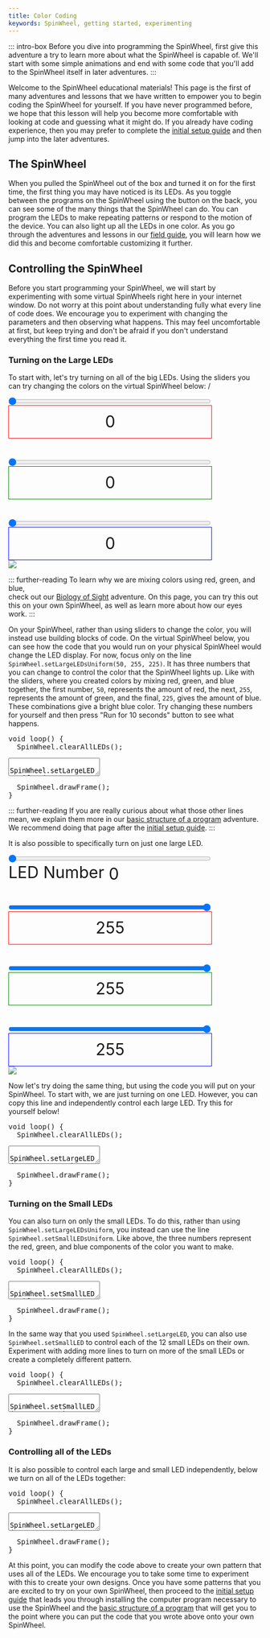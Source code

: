 ```yaml
---
title: Color Coding
keywords: SpinWheel, getting started, experimenting
---
```


<link rel="stylesheet" href="/simspinwheel/simspinwheel.css">
<script src='/simspinwheel/simspinwheel.js'></script>

::: intro-box
Before you dive into programming the SpinWheel, 
first give this adventure a try to learn more about what the SpinWheel is capable of.
We'll start with some simple animations
and end with some code that you'll add to the SpinWheel itself in later adventures.
:::

Welcome to the SpinWheel educational materials! 
This page is the first of many adventures and lessons that we have written
to empower you to begin coding the SpinWheel for yourself.
If you have never programmed before, 
we hope that this lesson will help you become more comfortable 
with looking at code and guessing what it might do.
If you already have coding experience, 
then you may prefer to complete the [initial setup guide](/quickstart)
and then jump into the later adventures.


## The SpinWheel

When you pulled the SpinWheel out of the box and turned it on for the first time,
the first thing you may have noticed is its LEDs. 
As you toggle between the programs on the SpinWheel using the button on the back,
you can see some of the many things that the SpinWheel can do.
You can program the LEDs to make repeating patterns or respond to the motion of the device.
You can also light up all the LEDs in one color. 
As you go through the adventures and lessons in our [field guide](/book), 
you will learn how we did this and become comfortable customizing it further.

## Controlling the SpinWheel

Before you start programming your SpinWheel, 
we will start by experimenting with some virtual SpinWheels
right here in your internet window.
Do not worry at this point about understanding fully what 
every line of code does.
We encourage you to experiment with changing the parameters
and then observing what happens.
This may feel uncomfortable at first,
but keep trying and don't be afraid if you don't understand
everything the first time you read it.

### Turning on the Large LEDs

To start with, let's try turning on all of the big LEDs.
Using the sliders you can try changing the colors
on the virtual SpinWheel below:
/
<!--WARNING: This really abuses the virtual spinwheel code. Here be dragons... and bugs...-->
<style>
.colortests {
  font-size: 2rem;
  text-shadow:
    -1px -1px 0 white,
    1px -1px 0  white,
    -1px 1px 0  white,
    1px 1px 0   white;
}
.colortests input {
  width: 80%;
  margin: 0;
}
.colortests span {
  display: inline-block;
  text-align: center;
  vertical-align: middle;
}
.colortests .vis {
  width: 80%;
  height: 2em;
  line-height: 2em;
  border: solid 1px;
}
.redshow {border-color: red !important;}
.greenshow {border-color: green !important;}
.blueshow {border-color: blue !important;}
</style>
<div id="first-color" class="ssw-container ssw-skip">
<div class="ssw-code">
<div class="colortests">
<div><input type="range" min="0" max="255" value="0" class="red"><br><span class="vis redshow">0</span><br><br><input type="range" min="0" max="255" value="0" class="green"><br><span class="vis greenshow">0</span><br><br><input type="range" min="0" max="255" value="0" class="blue"><br><span class="vis blueshow">0</span></div>
<script>
var firstcolornode = document.getElementById("first-color");
function changeColor(){
  var r = firstcolornode.getElementsByClassName("red")[0].value;
  var g = firstcolornode.getElementsByClassName("green")[0].value;
  var b = firstcolornode.getElementsByClassName("blue")[0].value;
  var col =`rgb(${r},${g},${b})`;
  for (let led of firstcolornode.getElementsByClassName("ssw-large-led")) {
    led.style["background-color"]=col;
  }
  firstcolornode.getElementsByClassName("redshow")[0].innerHTML=r;
  firstcolornode.getElementsByClassName("redshow")[0].style["background-color"]=`rgb(${r},0,0)`;
  firstcolornode.getElementsByClassName("greenshow")[0].innerHTML=g;
  firstcolornode.getElementsByClassName("greenshow")[0].style["background-color"]=`rgb(0,${g},0)`;
  firstcolornode.getElementsByClassName("blueshow")[0].innerHTML=b;
  firstcolornode.getElementsByClassName("blueshow")[0].style["background-color"]=`rgb(0,0,${b})`;
}
firstcolornode.getElementsByClassName("red")[0].oninput = changeColor;
firstcolornode.getElementsByClassName("green")[0].oninput = changeColor;
firstcolornode.getElementsByClassName("blue")[0].oninput = changeColor;
changeColor();
</script>
</div>
</div>
<div class="ssw-vis-out" style="width: 200px;">
<div class="ssw-vis">
<div>
<img src="/simspinwheel/spinwheel_invertgray.png">
<div class="ssw-large-led ssw-large-led0"></div>
<div class="ssw-large-led ssw-large-led1"></div>
<div class="ssw-large-led ssw-large-led2"></div>
<div class="ssw-large-led ssw-large-led3"></div>
<div class="ssw-large-led ssw-large-led4"></div>
<div class="ssw-large-led ssw-large-led5"></div>
<div class="ssw-large-led ssw-large-led6"></div>
<div class="ssw-large-led ssw-large-led7"></div>
<div class="ssw-small-led ssw-small-led0"></div>
<div class="ssw-small-led ssw-small-led1"></div>
<div class="ssw-small-led ssw-small-led2"></div>
<div class="ssw-small-led ssw-small-led3"></div>
<div class="ssw-small-led ssw-small-led4"></div>
<div class="ssw-small-led ssw-small-led5"></div>
<div class="ssw-small-led ssw-small-led6"></div>
<div class="ssw-small-led ssw-small-led7"></div>
<div class="ssw-small-led ssw-small-led8"></div>
<div class="ssw-small-led ssw-small-led9"></div>
<div class="ssw-small-led ssw-small-led10"></div>
<div class="ssw-small-led ssw-small-led11"></div>
</div>
</div>
</div>
</div>



::: further-reading
To learn why we are mixing colors using red, green, and blue,  
check out our [Biology of Sight](/sight) adventure.
On this page, you can try this out this on your own SpinWheel, 
as well as learn more about how our eyes work.
::: 

On your SpinWheel, rather than using sliders to change the color, 
you will instead use building blocks of code.
On the virtual SpinWheel below, you can see how the code that you
would run on your physical SpinWheel would change the LED display.
For now, focus only on the line `SpinWheel.setLargeLEDsUniform(50, 255, 225)`.
It has three numbers that you can change to control the color that the SpinWheel lights up. 
Like with the sliders, where you created colors by mixing red, green, and blue together,
the first number, `50`, represents the amount of red, 
the next, `255`, represents the amount of green, 
and the final, `225`, gives the amount of blue.
These combinations give a bright blue color.
Try changing these numbers for yourself 
and then press "Run for 10 seconds" button to see what happens.

<div class="ssw-codecontent" markdown=0>
<pre class="ssw-codeblock">
void loop() {
  SpinWheel.clearAllLEDs();
</pre>
<textarea class="ssw-codeblock">
  SpinWheel.setLargeLEDsUniform(50, 255, 250);
</textarea>
<pre class="ssw-codeblock">
  SpinWheel.drawFrame();
}
</pre>
</div>

::: further-reading
If you are really curious about what those other lines mean, 
we explain them more in our [basic structure of a program](basics) adventure.
We recommend doing that page after the [initial setup guide](/quickstart).
:::

It is also possible to specifically turn on just one large LED.

<!--WARNING: This really abuses the virtual spinwheel code. Here be dragons... and bugs...-->
<div id="second-color" class="ssw-container ssw-skip">
<div class="ssw-code">
<div class="colortests">
<div><input type="range" min="0" max="7" value="0" class="number"><br>LED Number <span class="numshow">0</span><br><br><input type="range" min="0" max="255" value="255" class="red"><br><span class="vis redshow">255</span><br><br><input type="range" min="0" max="255" value="255" class="green"><br><span class="vis greenshow">255</span><br><br><input type="range" min="0" max="255" value="255" class="blue"><br><span class="vis blueshow">255</span></div>
<script>
var secondcolornode = document.getElementById("second-color");
function changeSingleColor(){
  var n = secondcolornode.getElementsByClassName("number")[0].value;
  var r = secondcolornode.getElementsByClassName("red")[0].value;
  var g = secondcolornode.getElementsByClassName("green")[0].value;
  var b = secondcolornode.getElementsByClassName("blue")[0].value;
  var col =`rgb(${r},${g},${b})`;
  secondcolornode.getElementsByClassName(`ssw-large-led${n}`)[0].style["background-color"]=col;
  secondcolornode.getElementsByClassName("numshow")[0].innerHTML=n;
  secondcolornode.getElementsByClassName("redshow")[0].innerHTML=r;
  secondcolornode.getElementsByClassName("redshow")[0].style["background-color"]=`rgb(${r},0,0)`;
  secondcolornode.getElementsByClassName("greenshow")[0].innerHTML=g;
  secondcolornode.getElementsByClassName("greenshow")[0].style["background-color"]=`rgb(0,${g},0)`;
  secondcolornode.getElementsByClassName("blueshow")[0].innerHTML=b;
  secondcolornode.getElementsByClassName("blueshow")[0].style["background-color"]=`rgb(0,0,${b})`;
}
secondcolornode.getElementsByClassName("red")[0].oninput = changeSingleColor;
secondcolornode.getElementsByClassName("green")[0].oninput = changeSingleColor;
secondcolornode.getElementsByClassName("blue")[0].oninput = changeSingleColor;
changeSingleColor();
</script>
</div>
</div>
<div class="ssw-vis-out" style="width: 200px;">
<div class="ssw-vis">
<div>
<img src="/simspinwheel/spinwheel_invertgray.png">
<div class="ssw-large-led ssw-large-led0"></div>
<div class="ssw-large-led ssw-large-led1"></div>
<div class="ssw-large-led ssw-large-led2"></div>
<div class="ssw-large-led ssw-large-led3"></div>
<div class="ssw-large-led ssw-large-led4"></div>
<div class="ssw-large-led ssw-large-led5"></div>
<div class="ssw-large-led ssw-large-led6"></div>
<div class="ssw-large-led ssw-large-led7"></div>
<div class="ssw-small-led ssw-small-led0"></div>
<div class="ssw-small-led ssw-small-led1"></div>
<div class="ssw-small-led ssw-small-led2"></div>
<div class="ssw-small-led ssw-small-led3"></div>
<div class="ssw-small-led ssw-small-led4"></div>
<div class="ssw-small-led ssw-small-led5"></div>
<div class="ssw-small-led ssw-small-led6"></div>
<div class="ssw-small-led ssw-small-led7"></div>
<div class="ssw-small-led ssw-small-led8"></div>
<div class="ssw-small-led ssw-small-led9"></div>
<div class="ssw-small-led ssw-small-led10"></div>
<div class="ssw-small-led ssw-small-led11"></div>
</div>
</div>
</div>
</div>

Now let's try doing the same thing, 
but using the code you will put on your SpinWheel.
To start with, we are just turning on one LED.
However, you can copy this line and independently control each large LED.
Try this for yourself below!

<div class="ssw-codecontent" markdown=0>
<pre class="ssw-codeblock">
void loop() {
  SpinWheel.clearAllLEDs();
</pre>
<textarea class="ssw-codeblock">
  SpinWheel.setLargeLED(0, 255, 0, 100);
</textarea>
<pre class="ssw-codeblock">
  SpinWheel.drawFrame();
}
</pre>
</div>

### Turning on the Small LEDs

You can also turn on only the small LEDs.
To do this, rather than using `SpinWheel.setLargeLEDsUniform`,
you instead can use the line `SpinWheel.setSmallLEDsUniform`.
Like above, the three numbers represent the red, green, and blue 
components of the color you want to make.

<div class="ssw-codecontent" markdown=0>
<pre class="ssw-codeblock">
void loop() {
  SpinWheel.clearAllLEDs();
</pre>
<textarea class="ssw-codeblock">
  SpinWheel.setSmallLEDsUniform(255, 255, 255);
</textarea>
<pre class="ssw-codeblock">
  SpinWheel.drawFrame();
}
</pre>
</div>

In the same way that you used `SpinWheel.setLargeLED`, 
you can also use `SpinWheel.setSmallLED` to control 
each of the 12 small LEDs on their own.
Experiment with adding more lines to turn on more of the small LEDs
or create a completely different pattern.

<div class="ssw-codecontent" markdown=0>
<pre class="ssw-codeblock">
void loop() {
  SpinWheel.clearAllLEDs();
</pre>
<textarea class="ssw-codeblock">
  SpinWheel.setSmallLED(2, 0, 255, 0);
  SpinWheel.setSmallLED(5, 0, 255, 0);
  SpinWheel.setSmallLED(8, 0, 255, 0);
  SpinWheel.setSmallLED(11, 0, 255, 0);
</textarea>
<pre class="ssw-codeblock">
  SpinWheel.drawFrame();
}
</pre>
</div>


### Controlling all of the LEDs 

It is also possible to control each large and small LED independently,
below we turn on all of the LEDs together:

<div class="ssw-codecontent" markdown=0>
<pre class="ssw-codeblock">
void loop() {
  SpinWheel.clearAllLEDs();
</pre>
<textarea class="ssw-codeblock">
  SpinWheel.setLargeLED(0, 255, 250, 0);
  SpinWheel.setLargeLED(2, 255, 250, 0);
  SpinWheel.setLargeLED(5, 255, 250, 0);
  SpinWheel.setLargeLED(7, 255, 250, 0);

  SpinWheel.setLargeLED(1, 255, 0, 0);
  SpinWheel.setLargeLED(3, 255, 0, 0);
  SpinWheel.setLargeLED(4, 255, 0, 0);
  SpinWheel.setLargeLED(6, 255, 0, 0);

  SpinWheel.setSmallLED(0, 255, 70, 0);
  SpinWheel.setSmallLED(1, 255, 100, 0);
  SpinWheel.setSmallLED(2, 255, 200, 0);

  SpinWheel.setSmallLED(3, 255, 200, 0);
  SpinWheel.setSmallLED(4, 255, 100, 0);
  SpinWheel.setSmallLED(5, 255, 70, 0);

  SpinWheel.setSmallLED(6, 255, 70, 0);
  SpinWheel.setSmallLED(7, 255, 100, 0);
  SpinWheel.setSmallLED(8, 255, 200, 0);

  SpinWheel.setSmallLED(9, 255, 200, 0);
  SpinWheel.setSmallLED(10, 255, 100, 0);
  SpinWheel.setSmallLED(11, 255, 70, 0);
</textarea>
<pre class="ssw-codeblock">
  SpinWheel.drawFrame();
}
</pre>
</div>

At this point, you can modify the code above to create your own pattern
that uses all of the LEDs.
We encourage you to take some time to experiment with this to create your own designs.
Once you have some patterns that you are excited 
to try on your own SpinWheel, then proceed to the [initial setup guide](/quickstart)
that leads you through installing the computer program necessary to use the SpinWheel
and the [basic structure of a program](/basics) 
that will get you to the point where you can put the code that you wrote above
onto your own SpinWheel.


